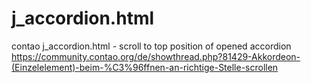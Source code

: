 # j_accordion.html
contao j_accordion.html - scroll to top position of opened accordion
https://community.contao.org/de/showthread.php?81429-Akkordeon-(Einzelelement)-beim-%C3%96ffnen-an-richtige-Stelle-scrollen
